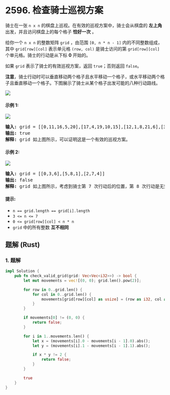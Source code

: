# 2596. 检查骑士巡视方案
骑士在一张 `n x n` 的棋盘上巡视。在有效的巡视方案中，骑士会从棋盘的 **左上角** 出发，并且访问棋盘上的每个格子 **恰好一次** 。

给你一个 `n x n` 的整数矩阵 `grid` ，由范围 `[0, n * n - 1]` 内的不同整数组成，其中 `grid[row][col]` 表示单元格 `(row, col)` 是骑士访问的第 `grid[row][col]` 个单元格。骑士的行动是从下标 **0** 开始的。

如果 `grid` 表示了骑士的有效巡视方案，返回 `true`；否则返回 `false`。

**注意**，骑士行动时可以垂直移动两个格子且水平移动一个格子，或水平移动两个格子且垂直移动一个格子。下图展示了骑士从某个格子出发可能的八种行动路线。

![](https://assets.leetcode.com/uploads/2018/10/12/knight.png)

#### 示例 1:
![](https://assets.leetcode.com/uploads/2022/12/28/yetgriddrawio-5.png)
<pre>
<strong>输入:</strong> grid = [[0,11,16,5,20],[17,4,19,10,15],[12,1,8,21,6],[3,18,23,14,9],[24,13,2,7,22]]
<strong>输出:</strong> true
<strong>解释:</strong> grid 如上图所示，可以证明这是一个有效的巡视方案。
</pre>

#### 示例 2:
![](https://assets.leetcode.com/uploads/2022/12/28/yetgriddrawio-6.png)
<pre>
<strong>输入:</strong> grid = [[0,3,6],[5,8,1],[2,7,4]]
<strong>输出:</strong> false
<strong>解释:</strong> grid 如上图所示，考虑到骑士第 7 次行动后的位置，第 8 次行动是无效的。
</pre>

#### 提示:
* `n == grid.length == grid[i].length`
* `3 <= n <= 7`
* `0 <= grid[row][col] < n * n`
* `grid` 中的所有整数 **互不相同**

## 题解 (Rust)

### 1. 题解
```Rust
impl Solution {
    pub fn check_valid_grid(grid: Vec<Vec<i32>>) -> bool {
        let mut movements = vec![(0, 0); grid.len().pow(2)];

        for row in 0..grid.len() {
            for col in 0..grid.len() {
                movements[grid[row][col] as usize] = (row as i32, col as i32);
            }
        }

        if movements[0] != (0, 0) {
            return false;
        }

        for i in 1..movements.len() {
            let x = (movements[i].0 - movements[i - 1].0).abs();
            let y = (movements[i].1 - movements[i - 1].1).abs();

            if x * y != 2 {
                return false;
            }
        }

        true
    }
}
```
